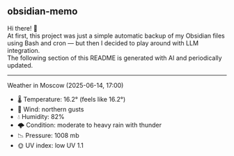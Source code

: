 ## obsidian-memo

Hi there! 👋 \
At first, this project was just a simple automatic backup of my Obsidian files using Bash and cron — but then I decided to play around with LLM integration. \
The following section of this README is generated with AI and periodically updated.

---

Weather in Moscow (2025-06-14, 17:00)

- 🌡️ Temperature: 16.2° (feels like 16.2°)
- 💨 Wind: northern gusts
- 💧 Humidity: 82%
- 🌩️ Condition: moderate to heavy rain with thunder 
- 📉 Pressure: 1008 mb
- 🌞 UV index: low UV 1.1
